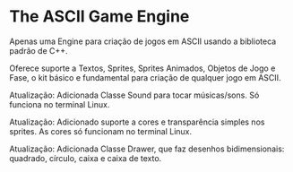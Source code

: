 # The ASCII Game Engine
Apenas uma Engine para criação de jogos em ASCII usando a biblioteca padrão de C++.

Oferece suporte a Textos, Sprites, Sprites Animados, Objetos de Jogo e Fase, o kit básico e fundamental para criação de qualquer jogo em ASCII. 

Atualização: Adicionada Classe Sound para tocar músicas/sons. Só funciona no terminal Linux.

Atualização: Adicionado suporte a cores e transparência simples nos sprites. As cores só funcionam no terminal Linux.

Atualização: Adicionada Classe Drawer, que faz desenhos bidimensionais: quadrado, círculo, caixa e caixa de texto.

